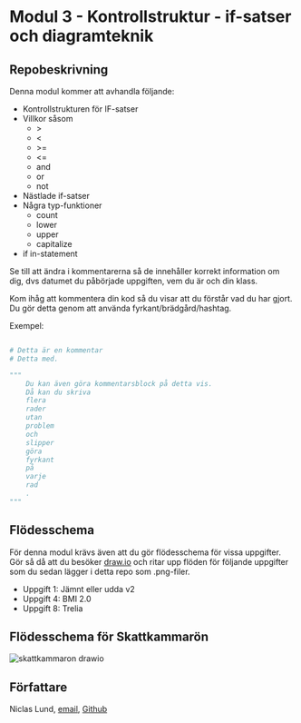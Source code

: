 # Modul 3 - Kontrollstruktur - if-satser och diagramteknik

## Repobeskrivning

Denna modul kommer att avhandla följande:

- Kontrollstrukturen för IF-satser
- Villkor såsom
  - \>
  - <
  - \>=
  - <=
  - and
  - or
  - not
- Nästlade if-satser
- Några typ-funktioner
  - count
  - lower
  - upper
  - capitalize
- if in-statement

Se till att ändra i kommentarerna så de innehåller korrekt information om dig, dvs datumet du påbörjade uppgiften, vem du är och din klass.

Kom ihåg att kommentera din kod så du visar att du förstår vad du har gjort. Du gör detta genom att använda fyrkant/brädgård/hashtag.

Exempel:

```python

# Detta är en kommentar
# Detta med.

"""
    Du kan även göra kommentarsblock på detta vis.
    Då kan du skriva
    flera
    rader
    utan
    problem
    och
    slipper
    göra
    fyrkant
    på
    varje
    rad
    .
"""
```

## Flödesschema

För denna modul krävs även att du gör flödesschema för vissa uppgifter. Gör så då att du besöker [draw.io](https://draw.io/) och ritar upp flöden för följande uppgifter som du sedan lägger i detta repo som .png-filer.

- Uppgift 1: Jämnt eller udda v2
- Uppgift 4: BMI 2.0
- Uppgift 8: Trelia

## Flödesschema för Skattkammarön

![skattkammaron drawio](https://user-images.githubusercontent.com/101513815/190080379-bf3a58bd-375d-4d5a-bd65-152f604c05a1.png)

## Författare

Niclas Lund, [email](niclas.lund@ntig.se), [Github](https://github.com/ntinacklund)
